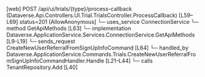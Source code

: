 [web] POST /api/ui/trials/{type}/process-callback  (Dataverse.Api.Controllers.UI.Trial.TrialsController.ProcessCallback)  [L59–L69] status=201 [AllowAnonymous]
  └─ uses_service ConnectionService
    └─ method GetApiMethods [L63]
      └─ implementation Dataverse.ApplicationService.Services.ConnectionService.GetApiMethods [L9-L19]
  └─ sends_request CreateNewUserReferralFromSignUpInfoCommand [L64]
    └─ handled_by Dataverse.ApplicationService.Commands.Trials.CreateNewUserReferralFromSignUpInfoCommandHandler.Handle [L21–L44]
      └─ calls TenantRepository.Add [L40]

